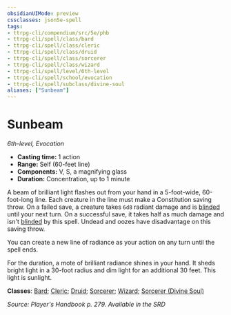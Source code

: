 ```yaml
---
obsidianUIMode: preview
cssclasses: json5e-spell
tags:
- ttrpg-cli/compendium/src/5e/phb
- ttrpg-cli/spell/class/bard
- ttrpg-cli/spell/class/cleric
- ttrpg-cli/spell/class/druid
- ttrpg-cli/spell/class/sorcerer
- ttrpg-cli/spell/class/wizard
- ttrpg-cli/spell/level/6th-level
- ttrpg-cli/spell/school/evocation
- ttrpg-cli/spell/subclass/divine-soul
aliases: ["Sunbeam"]
---
```

# Sunbeam
*6th-level, Evocation*  

- **Casting time:** 1 action
- **Range:** Self (60-feet line)
- **Components:** V, S, a magnifying glass
- **Duration:** Concentration, up to 1 minute

A beam of brilliant light flashes out from your hand in a 5-foot-wide, 60-foot-long line. Each creature in the line must make a Constitution saving throw. On a failed save, a creature takes `6d8` radiant damage and is [blinded](3-Mechanics/CLI/rules/conditions.md#Blinded) until your next turn. On a successful save, it takes half as much damage and isn't [blinded](3-Mechanics/CLI/rules/conditions.md#Blinded) by this spell. Undead and oozes have disadvantage on this saving throw.

You can create a new line of radiance as your action on any turn until the spell ends.

For the duration, a mote of brilliant radiance shines in your hand. It sheds bright light in a 30-foot radius and dim light for an additional 30 feet. This light is sunlight.

**Classes**: [Bard](list-spells-classes-bard); [Cleric](list-spells-classes-cleric); [Druid](list-spells-classes-druid); [Sorcerer](list-spells-classes-sorcerer); [Wizard](list-spells-classes-wizard); [Sorcerer (Divine Soul)](list-spells-classes-sorcerer-divine-soul-xge)

*Source: Player's Handbook p. 279. Available in the <span title='Systems Reference Document (5.1)'>SRD</span>*